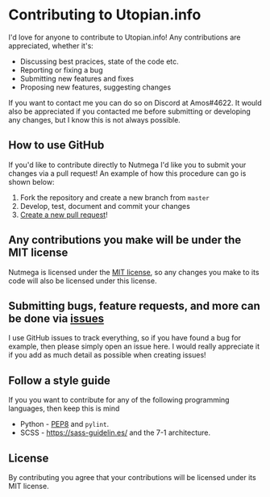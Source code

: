 # Contributing to Utopian.info
I'd love for anyone to contribute to Utopian.info! Any contributions are appreciated, whether it's:

- Discussing best pracices, state of the code etc.
- Reporting or fixing a bug
- Submitting new features and fixes
- Proposing new features, suggesting changes

If you want to contact me you can do so on Discord at Amos#4622. It would also be appreciated if you contacted me before submitting or developing any changes, but I know this is not always possible.

## How to use GitHub

If you'd like to contribute directly to Nutmega I'd like you to submit your changes via a pull request! An example of how this procedure can go is shown below:

1. Fork the repository and create a new branch from `master`
2. Develop, test, document and commit your changes
3. [Create a new pull request](https://github.com/amosbastian/utopian/compare)!

## Any contributions you make will be under the MIT license
Nutmega is licensed under the [MIT license](https://github.com/amosbastian/utopian/blob/master/LICENSE), so any changes you make to its code will also be licensed under this license.

## Submitting bugs, feature requests, and more can be done via [issues](https://github.com/amosbastian/utopian/issues)
I use GitHub issues to track everything, so if you have found a bug for example, then please simply open an issue here. I would really appreciate it if you add as much detail as possible when creating issues!

## Follow a style guide
If you you want to contribute for any of the following programming languages, then keep this is mind

* Python - [PEP8](https://www.python.org/dev/peps/pep-0008/) and `pylint`.
* SCSS - https://sass-guidelin.es/ and the 7-1 architecture.

## License
By contributing you agree that your contributions will be licensed under its MIT license.
